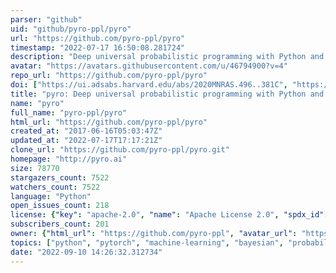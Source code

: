 ```yaml
---
parser: "github"
uid: "github/pyro-ppl/pyro"
url: "https://github.com/pyro-ppl/pyro"
timestamp: "2022-07-17 16:50:08.281724"
description: "Deep universal probabilistic programming with Python and PyTorch"
avatar: "https://avatars.githubusercontent.com/u/46794900?v=4"
repo_url: "https://github.com/pyro-ppl/pyro"
doi: ["https://ui.adsabs.harvard.edu/abs/2020MNRAS.496..381C", "https://ui.adsabs.harvard.edu/abs/2018arXiv181009538B", "https://ui.adsabs.harvard.edu/abs/2021ascl.soft10016B/abstract"]
title: "pyro: Deep universal probabilistic programming with Python and PyTorch"
name: "pyro"
full_name: "pyro-ppl/pyro"
html_url: "https://github.com/pyro-ppl/pyro"
created_at: "2017-06-16T05:03:47Z"
updated_at: "2022-07-17T17:17:21Z"
clone_url: "https://github.com/pyro-ppl/pyro.git"
homepage: "http://pyro.ai"
size: 78770
stargazers_count: 7522
watchers_count: 7522
language: "Python"
open_issues_count: 218
license: {"key": "apache-2.0", "name": "Apache License 2.0", "spdx_id": "Apache-2.0", "url": "https://api.github.com/licenses/apache-2.0", "node_id": "MDc6TGljZW5zZTI="}
subscribers_count: 201
owner: {"html_url": "https://github.com/pyro-ppl", "avatar_url": "https://avatars.githubusercontent.com/u/46794900?v=4", "login": "pyro-ppl", "type": "Organization"}
topics: ["python", "pytorch", "machine-learning", "bayesian", "probabilistic-programming", "bayesian-inference", "variational-inference", "probabilistic-modeling", "deep-learning"]
date: "2022-09-10 14:26:32.312734"
---
```

